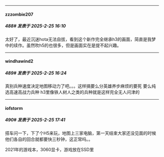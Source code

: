 ﻿
*****

####  zzzombie207  
##### 488#       发表于 2025-2-25 16:10

太好了，最近沉迷hota无法自拔，看到这个新作完全继承h3的画面，简直是我梦中的续作。虽然吹h5的也很多，但是画面实在是提不起兴趣。


*****

####  windhawind2  
##### 489#       发表于 2025-2-25 16:24

真别兵种速度决定地图移动力了吧。。。这样搞要么分英雄养步麻烦的要死 要么纯选高速高战力兵种 h3里像铁人树人之类的兵种就是这样完全无人问津的


*****

####  iofstorm  
##### 490#       发表于 2025-2-25 17:41

搭车问一下，下了个H5来玩，地图上三家电脑，第一天结束大家还没见面的时候他们各自的回合就都要快三秒钟，这正常吗。。

2021年的游戏本，3060显卡，游戏放在SSD里

